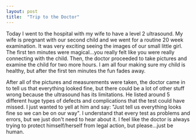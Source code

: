 ```yaml
---
layout: post
title:  "Trip to the Doctor"
---
```

Today I went to the hospital with my wife to have a level 2 ultrasound.
My wife is pregnant with our second child and we went for a routine
20 week examination.  It was very exciting seeing the images of our
small little girl.  The first ten minutes were magical...you really
felt like you were really connecting with the child.  Then, the doctor proceeded to take pictures and examine the child for two more hours.
I am all four making sure my child is healthy, but after the first ten
minutes the fun fades away.

After all of the pictures and measurements were taken, the doctor
came in to tell us that everything looked fine, but there could be
a lot of other stuff wrong because the ultrasound has its limitations.
He listed around 5 different huge types of defects and complications
that the test could have missed.  I just wanted to yell at him and
say: "Just tell us everything looks fine so we can be on our way".
I understand that every test as problems and errors, but we just
don't need to hear about it.  I feel like the doctor is always trying
to protect himself/herself from legal action, but please...just be human.
